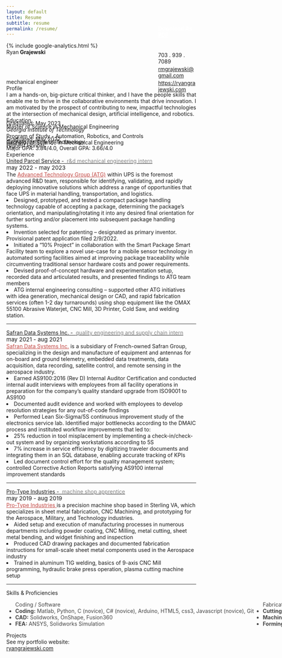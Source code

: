 ```yaml
---
layout: default
title: Resume
subtitle: resume
permalink: /resume/
---
```

<head>
  <meta charset="UTF-8">
  <title>Ryan Grajewski - Resume</title>
  <link rel="stylesheet" href="style.css">
  <link href="https://fonts.googleapis.com/css?family=Merriweather:300,400,700|Source+Sans+Pro:400,400i" rel="stylesheet">
    <link rel="stylesheet" href="style.css">
  <link href="https://fonts.googleapis.com/css?family=Merriweather:300,400,700|Source+Sans+Pro:400,400i" rel="stylesheet">
    <script src="https://unpkg.com/ionicons@5.1.2/dist/ionicons.js"></script>
  <link href="https://unpkg.com/ionicons@4.5.10-0/dist/css/ionicons.min.css" rel="stylesheet">
  <script>
    function toggleAccordion(id) {
    const item = document.getElementById(id);
    item.classList.toggle("active");
    }
  </script>
</head>
{% include google-analytics.html %}

<div class="section row">
  <div class="col">
    <div class="style1">Ryan<span style="font-weight:700"> Grajewski</span></div>
  </div>
  <div class="contact-info col" style="break-after: always; margin-left: 80%; margin-top: -80px; margin-bottom:0px;">
    <div class="downloadButton" style="margin-bottom: 3px;" id="pdf" style="margin-right: 0px;"><a href="/assets/RyanGrajewski_Resume.pdf" style="color:white; font-weight:bold;" download>Download As PDF</a></div><br><br>
    <div style="margin-bottom: 3px;">703 . 939 . 7089</div>
    <div style="margin-bottom: 3px;"><a href="rmgrajewski@gmail.com" style="color:">rmgrajewski@gmail.com</a></div>
    <div style="margin-bottom: 3px;"><a href="http://ryangrajewski.com">https://ryangrajewski.com</a></div>
  </div>
  <div class="section-text col" style="margin-top: -40px; margin-bottom: 0px;">
    <div class="style4">
      mechanical engineer
    </div>
  </div>
</div>


<div class="section row">
  <div class="col">
    <div class="style2">Profile</div>
  </div>
  <div class="section-text col-right row" style="text-align: justify;"> I am a hands-on, big-picture critical thinker, and I have the people skills that enable me to thrive in the collaborative environments that drive innovation. I am motivated by the prospect of contributing to new, impactful technologies at the intersection of mechanical design, artificial intelligence, and robotics.
  </div>
</div>


<div class="section row">
  <div class="col">
    <div class="style2">Education</div>
  </div>
  <div class="section-text col-right">
    <div class="row">
      <div class="style5"><span class="emph">Master of Science</span> in Mechanical Engineering</div>
      <div class="col-right light" style="margin-top: -26px;">Graduated: May 2023</div>
    </div>
    <div style="font-style: oblique;">Georgia Institute of Technology</div>
    <div class="row">
      <div class="col light">Program of Study - Automation, Robotics, and Controls</div>
    </div>
  </div>
  <div class="section-text col-right">
    <div class="row">
      <div class="style5"><span class="emph">Bachelor of Science</span> in Mechanical Engineering</div>
      <div class="col-right light" style="margin-top: -26px;">Graduated: May 2022<br>Highest Honors</div>
    </div>
    <div style="font-style: oblique; margin-top:-27px">Georgia Institute of Technology</div>
    <div class="row">
      <div class="col light">Major GPA: 3.84/4.0, Overall GPA: 3.66/4.0</div>
    </div>
  </div>
</div>




<div class="section row">
  <div class="col">
    <div class="style2">Experience</div>
  </div>
  <div class="section-text col-right">
    <div class="row">
      <div class="col">
        <div class="container_accordion">
          <div class="accordion">
            <div class="accordion-item" id="question1">
              <a class="accordion-link" href="#question1" onclick="toggleAccordion('question1')">
                <div class="style6">United Parcel Service -  &nbsp;<span class="light" style="color: #808080;">r&d mechanical engineering intern</span></div>
                <i class="icon ion-md-arrow-forward"></i>
                <i class="icon ion-md-arrow-down"></i>
              </a>
              <div class="answer">
                <div class="companyProfile">
                  <div class="light" style="font-size:15px;">may 2022 - may 2023</div>
                  The <a href="https://about.ups.com/us/en/our-stories/innovation-driven/atg-test-labs.html" style="color:#C34743;">Advanced Technology Group (ATG)</a> within UPS is the foremost advanced R&D team, responsible for identifying, validating, and rapidly deploying innovative solutions which address a range of opportunities that face UPS in material handling, transportation, and logistics.
                </div>
                <li class="jobBullet1">Designed, prototyped, and tested a compact package handling technology capable of accepting a package, determining the package’s orientation, and manipulating/rotating it into any desired final orientation for further sorting and/or placement into subsequent package handling systems.</li>
                <li class="jobBullet2">Invention selected for patenting – designated as primary inventor. Provisional patent application filed 2/9/2022.</li>
                <li class="jobBullet1">Initiated a “10% Project” in collaboration with the Smart Package Smart Facility team to explore a novel use-case for a mobile sensor technology in automated sorting facilities aimed at improving package traceability while circumventing traditional sensor hardware costs and power requirements.</li>
                <li class="jobBullet2">Devised proof-of-concept hardware and experimentation setup, recorded data and articulated results, and presented findings to ATG team members</li>
                <li class="jobBullet1">ATG internal engineering consulting – supported other ATG initiatives with idea generation, mechanical design or CAD, and rapid fabrication services (often 1-2 day turnarounds) using shop equipment like the OMAX 55100 Abrasive Waterjet, CNC Mill, 3D Printer, Cold Saw, and welding station.</li>
              </div>
              <hr>
            </div>
            <div class="accordion-item" id="question2">
              <a class="accordion-link" href="#question2" onclick="toggleAccordion('question2')">
                <div class="style6">Safran Data Systems Inc. - &nbsp;<span class="light" style="color: #808080;">quality engineering and supply chain intern</span></div>
                <i class="icon ion-md-arrow-forward"></i>
                <i class="icon ion-md-arrow-down"></i>
              </a>
              <div class="answer">
                <div class="companyProfile">
                  <div class="light" style="font-size:15px;">may 2021 - aug 2021</div>
                  <a href="https://www.safrandatasystemsus.com/" style="color:#C34743;">Safran Data Systems Inc.</a> is a subsidiary of French-owned Safran Group, specializing in the design and manufacture of equipment and antennas for on-board and ground telemetry, embedded data treatments, data acquisition, data recording, satellite control, and remote sensing in the aerospace industry.
                </div>
                <li class="jobBullet1">Earned AS9100:2016 (Rev D) Internal Auditor Certification and conducted internal audit interviews with employees from all facility operations in preparation for the company’s quality standard upgrade from ISO9001 to AS9100</li>
                <li class="jobBullet2">Documented audit evidence and worked with employees to develop resolution strategies for any out-of-code findings</li>
                <li class="jobBullet1">Performed Lean Six-Sigma/5S continuous improvement study of the electronics service lab. Identified major bottlenecks according to the DMAIC process and instituted workflow improvements that led to:</li>
                <li class="jobBullet2">25% reduction in tool misplacement by implementing a check-in/check-out system and by organizing workstations according to 5S</li>
                <li class="jobBullet2">7% increase in service efficiency by digitizing traveler documents and integrating them in an SQL database, enabling accurate tracking of KPIs</li>
                <li class="jobBullet1">Led document control effort for the quality management system; controlled Corrective Action Reports satisfying AS9100 internal improvement standards</li>
              </div>
              <hr>
            </div>
            <div class="accordion-item" id="question3">
              <a class="accordion-link" href="#question3" onclick="toggleAccordion('question3')">
                <div class="style6">Pro-Type Industries - &nbsp;<span class="light" style="color: #808080;">machine shop apprentice</span></div>
                <i class="icon ion-md-arrow-forward"></i>
                <i class="icon ion-md-arrow-down"></i>
              </a>
              <div class="answer">
                <div class="companyProfile">
                  <div class="light" style="font-size:15px;">may 2019 - aug 2019</div>
                  <a href="http://www.pro-type.com/" style="color:#C34743;">Pro-Type Industries </a> is a precision machine shop based in Sterling VA, which specializes in sheet metal fabrication, CNC Machining, and prototyping for the Aerospace, Military, and Technology industries.
                </div>
                <li class="jobBullet1">Aided setup and execution of manufacturing processes in numerous departments including powder coating, CNC Milling, metal cutting, sheet metal bending, and widget finishing and inspection</li>
                <li class="jobBullet1">Produced CAD drawing packages and documented fabrication instructions for small-scale sheet metal components used in the Aerospace industry</li>
                <li class="jobBullet1">Trained in aluminum TIG welding, basics of 9-axis CNC Mill programming, hydraulic brake press operation, plasma cutting machine setup</li>
              </div>
              <hr>
            </div>
          </div>
        </div>
      </div>
    </div>
  </div>
</div>

<div class="section row">
  <div class="col" style="text-align: left;">
    <div class="style2">Skills & Proficiencies</div>
  </div>
  <div class="section-text col-right row" style="display:inline-flex;">
    <ul class="skills" style="width:max-content; color: #444;">
      <div class="style3">
        Coding / Software
      </div>
      <li><b>Coding:</b> Matlab, Python, C (novice), C# (novice), Arduino, HTML5, css3, Javascript (novice), Git</li>
      <li><b>CAD:</b> Solidworks, OnShape, Fusion360</li>
      <li><b>FEA:</b> ANSYS, Solidworks Simulation</li>
    </ul>
    <ul class="skills" style="width:max-content; color: #444;">
      <div class="style3">
        Fabrication
      </div>
      <li><b>Cutting:</b> Waterjet, Laser Cutting/Engraving, Cold Saw, Woodworking tools</li>
      <li><b>Machining:</b> CNC Mill, Lathe</li>
      <li><b>Forming:</b> 3D Printing, Sheet Metal Bending (hydraulic brake and handbrake), Pipe Bending, TIG Welding (novice)</li>
    </ul>
    <ul class="skills" style="width:max-content; color: #444;">
      <div class="style3">
        Patents & Certifications
      </div>
      <li><span style="font-weight:bold;">Patents:</span> Named Primary Inventor on Provisional Patent Application owned by UPS (filed 2/9/2023)</li>
      <li><b>Certifications:</b> Dekra Certified AS9100 Aerospace Quality Standard Internal Auditor</li>
      <li>Lean Six-Sigma Certified White Belt</li>
    </ul>
  </div>
</div>

<div class="section row">
  <div class="col">
    <div class="style2">Projects</div>
  </div>
  <div class="section-text col-right">
    <div class="style5">See my portfolio website: 
      <div class="downloadButton" href="https://ryangrajewski.com" style="text-decoration: underline;">
        ryangrajewski.com
      </div>
    </div>
  </div>
</div>